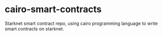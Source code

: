 # cairo-smart-contracts
Starknet smart contract repo, using cairo programming language to write smart contracts on starknet.

